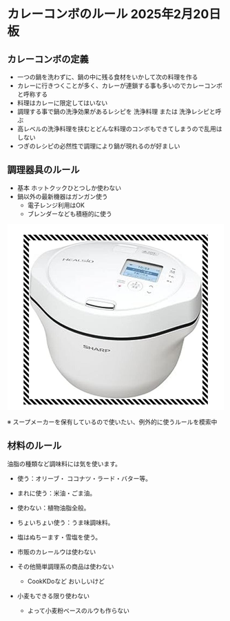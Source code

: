 # カレーコンボのルール 2025年2月20日板

## カレーコンボの定義

* 一つの鍋を洗わずに、鍋の中に残る食材をいかして次の料理を作る
* カレーに行きつくことが多く、カレーが連鎖する事も多いのでカレーコンボと呼称する
* 料理はカレーに限定してはいない
* 調理する事で鍋の洗浄効果があるレシピを 洗浄料理 または 洗浄レシピと呼ぶ
* 高レベルの洗浄料理を挟むとどんな料理のコンボもできてしまうので乱用はしない
* つぎのレシピの必然性で調理により鍋が現れるのが好ましい

## 調理器具のルール

* 基本 ホットクックひとつしか使わない
* 鍋以外の最新機器はガンガン使う
    * 電子レンジ利用はOK
    * ブレンダーなども積極的に使う

<img src="/images/hotcook.jpg" width ="800" heiht="684">

※ スープメーカーを保有しているので使いたい、例外的に使うルールを模索中

## 材料のルール

油脂の種類など調味料には気を使います。

* 使う：オリーブ・ ココナツ・ラード・バター等。
* まれに使う：米油・ごま油。
* 使わない：植物油脂全般。
* ちょいちょい使う：うま味調味料。
* 塩はぬちーます・雪塩を使う。

* 市販のカレールウは使わない
* その他簡単調理系の商品は使わない
    * CookKDoなど おいしいけど
* 小麦もできる限り使わない
    * よって小麦粉ベースのルウも作らない
